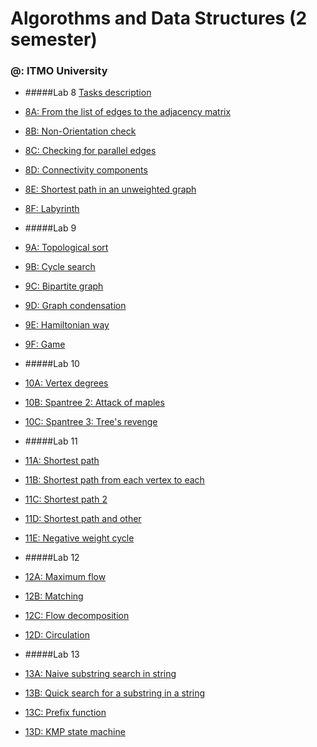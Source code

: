 # Algorothms and Data Structures (2 semester)

### @: ITMO University

-  #####Lab 8
[Tasks description](http://neerc.ifmo.ru/teaching/disalgo/problems/problems8.pdf "Tasks description")

 - [8A: From the list of edges to the adjacency matrix](https://github.com/SweetestRat/Algorithms-and-Data-Structures/blob/master/8%20lab/A_OrientedGraph.cpp "8A: From the list of edges to the adjacency matrix")
 - [8B: Non-Orientation check](https://github.com/SweetestRat/Algorithms-and-Data-Structures/blob/master/8%20lab/B_DisorientationCheck.cpp "8B: Non-Orientation check")
 - [8C: Checking for parallel edges](https://github.com/SweetestRat/Algorithms-and-Data-Structures/blob/master/8%20lab/C_ParallelExistence.cpp "8C: Checking for parallel edges")
 - [8D: Connectivity components](https://github.com/SweetestRat/Algorithms-and-Data-Structures/blob/master/8%20lab/D_Components.cpp "8D: Connectivity components")
 - [8E: Shortest path in an unweighted graph](https://github.com/SweetestRat/Algorithms-and-Data-Structures/blob/master/8%20lab/E_ShortestWay.cpp "8E: Shortest path in an unweighted graph")
 - [8F: Labyrinth](https://github.com/SweetestRat/Algorithms-and-Data-Structures/blob/master/8%20lab/F_Labirinth.cpp "8F: Labyrinth")

-  #####Lab 9
 - [9A: Topological sort](https://github.com/SweetestRat/Algorithms-and-Data-Structures/blob/master/9%20lab/A_TopSort.cpp "9A: Topological sort")
 - [9B: Cycle search](https://github.com/SweetestRat/Algorithms-and-Data-Structures/blob/master/9%20lab/B_I_HATE_THIS_CYCLE.cpp "9B: Cycle search")
 - [9C: Bipartite graph](https://github.com/SweetestRat/Algorithms-and-Data-Structures/blob/master/9%20lab/C_bipartite.cpp "9C: Bipartite graph")
 - [9D: Graph condensation](https://github.com/SweetestRat/Algorithms-and-Data-Structures/blob/master/9%20lab/D_GraphCondensation.cpp "9D: Graph condensation")
 - [9E: Hamiltonian way](https://github.com/SweetestRat/Algorithms-and-Data-Structures/blob/master/9%20lab/E_HamiltonianWay.cpp "9E: Hamiltonian way")
 - [9F: Game](https://github.com/SweetestRat/Algorithms-and-Data-Structures/blob/master/9%20lab/F_game.cpp "9F: Game")

-  #####Lab 10
 - [10A: Vertex degrees](https://github.com/SweetestRat/Algorithms-and-Data-Structures/blob/master/10%20lab/A_VertexDegree.cpp "10A: Vertex degrees")
 - [10B: Spantree 2: Attack of maples](https://github.com/SweetestRat/Algorithms-and-Data-Structures/blob/master/10%20lab/B_spantree.cpp "10B: Spantree 2: Attack of maples")
 - [10C: Spantree 3: Tree's revenge](https://github.com/SweetestRat/Algorithms-and-Data-Structures/blob/master/10%20lab/%D0%A1_spantree3.cpp "10C: Spantree 3: Tree's revenge")

-  #####Lab 11
 - [11A: Shortest path](https://github.com/SweetestRat/Algorithms-and-Data-Structures/blob/master/11%20lab/11A.cpp "11A: Shortest path")
 - [11B: Shortest path from each vertex to each](https://github.com/SweetestRat/Algorithms-and-Data-Structures/blob/master/11%20lab/11B.cpp "11B: Shortest path from each vertex to each")
 - [11C: Shortest path 2](https://github.com/SweetestRat/Algorithms-and-Data-Structures/blob/master/11%20lab/11C.cpp "11C: Shortest path 2")
 - [11D: Shortest path and other](https://github.com/SweetestRat/Algorithms-and-Data-Structures/blob/master/11%20lab/11D.cpp "11D: Shortest path and other")
 - [11E: Negative weight cycle](https://github.com/SweetestRat/Algorithms-and-Data-Structures/blob/master/11%20lab/11E.cpp "11E: Negative weight cycle")

-  #####Lab 12
 - [12A: Maximum flow](https://github.com/SweetestRat/Algorithms-and-Data-Structures/blob/master/12%20lab/maxflow.cpp "12A: Maximum flow")
 - [12B: Matching](https://github.com/SweetestRat/Algorithms-and-Data-Structures/blob/master/12%20lab/matching.cpp "12B: Matching")
 - [12C: Flow decomposition](https://github.com/SweetestRat/Algorithms-and-Data-Structures/blob/master/12%20lab/decomposition.cpp "12C: Flow decomposition")
 - [12D: Circulation](https://github.com/SweetestRat/Algorithms-and-Data-Structures/blob/master/12%20lab/circulation.cpp "12D: Circulation")

-  #####Lab 13
 - [13A: Naive substring search in string](https://github.com/SweetestRat/Algorithms-and-Data-Structures/blob/master/13%20lab/search1.cpp "13A: Naive substring search in string")
 - [13B: Quick search for a substring in a string](https://github.com/SweetestRat/Algorithms-and-Data-Structures/blob/master/13%20lab/search2.cpp "13B: Quick search for a substring in a string")
 - [13C: Prefix function](https://github.com/SweetestRat/Algorithms-and-Data-Structures/blob/master/13%20lab/prefix.cpp "13C: Prefix function")
 - [13D: KMP state machine](https://github.com/SweetestRat/Algorithms-and-Data-Structures/blob/master/13%20lab/AutoKMP.cpp "13D: KMP state machine")
